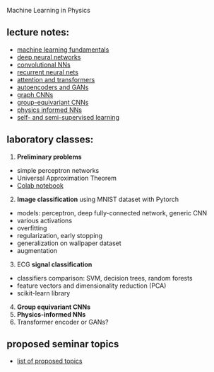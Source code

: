 Machine Learning in Physics


## lecture notes:
- [machine learning fundamentals](https://drive.google.com/file/d/1ysLemtBLL8Sd6wpi9yyezvCUjNfEOwj9/view?usp=sharing)
- [deep neural networks](https://drive.google.com/file/d/127NxAYWDIMIDwmcQWJzI3ZpSfj2SMNEC/view?usp=sharing)
- [convolutional NNs](https://drive.google.com/file/d/1dL26N0g8p0Tobawi9phNQi7jT18ZfxCw/view?usp=sharing)
- [recurrent neural nets](https://drive.google.com/file/d/1YTWyIBv0TdUaxAJAxMVmxD0vYtd9UpFn/view?usp=sharing)
- [attention and transformers](https://drive.google.com/file/d/17W0Mgn6iOQuZN3kJXyOWqgerW-6YuSqq/view?usp=sharing)
- [autoencoders and GANs](https://drive.google.com/file/d/1oMxmBSDfuG9Ai6GGI-oIGMfNx5rbpxiy/view?usp=sharing)
- [graph CNNs](https://drive.google.com/file/d/1PI0tto1nzdDd2xXpTJzu_UcHWCtiI19w/view?usp=sharing)
- [group-equivariant CNNs](https://drive.google.com/file/d/1Ngsl_LjXYV83iYb5LRwh0Ipwzr_1XUIJ/view?usp=sharing)
- [physics informed NNs](https://drive.google.com/file/d/1VS_wbXDIK5yFyTffE2S5JuO0cPDGSZyf/view?usp=sharing)
- [self- and semi-supervised learning](https://drive.google.com/file/d/1Yb50fLPV3GE8vt8Qntm3RdOBJLWR6_60/view?usp=sharing)

## laboratory classes:
1. **Preliminary problems**
- simple perceptron networks
- Universal Approximation Theorem
- [Colab notebook](https://colab.research.google.com/gist/jarek-pawlowski/18a24dcba8536ed4d1218c9a7bbd3eab/preliminary_problems.ipynb)
2. **Image classification** using MNIST dataset with Pytorch
- models: perceptron, deep fully-connected network, generic CNN
- various activations
- overfitting
- regularization, early stopping
- generalization on wallpaper dataset
- augmentation
<!--
- [Colab notebook](https://colab.research.google.com/gist/jarek-pawlowski/8c785dbedd66f26d9ba95a78303e6668/mnist_in_3_flavours.ipynb)
- take MNIST dataset, apply some simple geometric transformations, and check if such dataset extending improves accuracy:
    * use simple transformations (e.g. flip, rotate, translate, scale) using [scikit-image](https://scikit-image.org/docs/dev/api/skimage.transform.html), or [open-cv](https://docs.opencv.org/4.x/da/d6e/tutorial_py_geometric_transformations.html)
    * or use [albumentations](https://github.com/albumentations-team/albumentations) library, demo: https://demo.albumentations.ai/
    * verify if applying flips or rotations > 45 deg improve accuracy or not, why? -->
3. ECG **signal classification**
- classifiers comparison: SVM, decision trees, random forests
- feature vectors and dimensionality reduction (PCA)
- scikit-learn library
<!--
- [Colab notebook](https://colab.research.google.com/gist/jarek-pawlowski/982ff9d80cbf2c442bf478cf37549733/ecg_classification.ipynb) -->
4. **Group equivariant CNNs**
5. **Physics-informed NNs**
6. Transformer encoder or GANs?

## proposed seminar topics
- [list of proposed topics](https://github.com/jarek-pawlowski/MLA2025/blob/main/seminar_project_topics.pdf)

